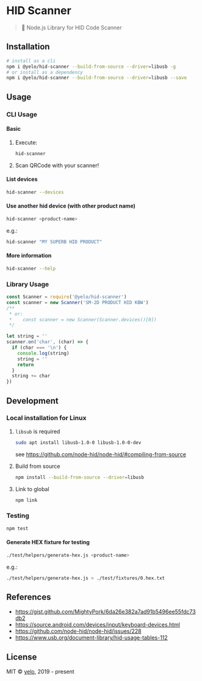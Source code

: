 # HID Scanner
> :flashlight: Node.js Library for HID Code Scanner


## Installation
```sh
# install as a cli
npm i @yelo/hid-scanner --build-from-source --driver=libusb -g
# or install as a dependency
npm i @yelo/hid-scanner --build-from-source --driver=libusb --save
```


## Usage
### CLI Usage
#### Basic
1. Execute:

    ```sh
    hid-scanner
    ```

2. Scan QRCode with your scanner!


#### List devices
```sh
hid-scanner --devices
```


#### Use another hid device (with other product name)
```sh
hid-scanner <product-name>
```

e.g.:

```sh
hid-scanner "MY SUPERB HID PRODUCT"
```


#### More information
```sh
hid-scanner --help
```


### Library Usage
```javascript
const Scanner = require('@yelo/hid-scanner')
const scanner = new Scanner('SM-2D PRODUCT HID KBW')
/**
 * or:
 *    const scanner = new Scanner(Scanner.devices()[0])
 */

let string = ''
scanner.on('char', (char) => {
  if (char === '\n') {
    console.log(string)
    string = ''
    return
  }
  string += char
})
```


## Development
### Local installation for Linux
1. `libsub` is required

    ```sh
    sudo apt install libusb-1.0-0 libusb-1.0-0-dev
    ```

    see https://github.com/node-hid/node-hid/#compiling-from-source

2. Build from source

    ```sh
    npm install --build-from-source --driver=libusb
    ```

3. Link to global

    ```sh
    npm link
    ```


### Testing
```sh
npm test
```


#### Generate HEX fixture for testing
```sh
./test/helpers/generate-hex.js <product-name>
```

e.g.:

```sh
./test/helpers/generate-hex.js > ./test/fixtures/0.hex.txt
```


## References
- https://gist.github.com/MightyPork/6da26e382a7ad91b5496ee55fdc73db2
- https://source.android.com/devices/input/keyboard-devices.html
- https://github.com/node-hid/node-hid/issues/228
- https://www.usb.org/document-library/hid-usage-tables-112


## License
MIT &copy; [yelo](https://github.com/imyelo), 2019 - present
